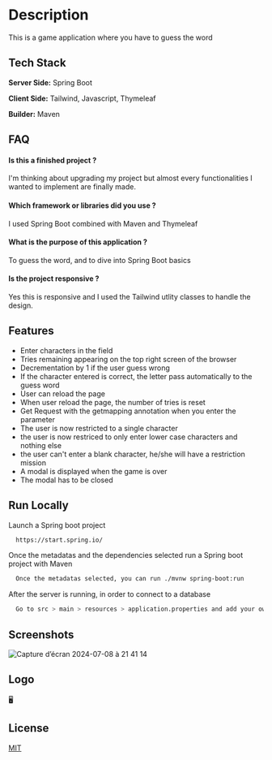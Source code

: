 
# Description

This is a game application where you have to guess the word
## Tech Stack


**Server Side:** Spring Boot

**Client Side:** Tailwind, Javascript, Thymeleaf

**Builder:** Maven






## FAQ

#### Is this a finished project ?

I'm thinking about upgrading my project but almost every functionalities I wanted to implement are finally made.


#### Which framework or libraries did you use ? 

I used Spring Boot combined with Maven and Thymeleaf


#### What is the purpose of this application ? 

To guess the word, and to dive into Spring Boot basics

#### Is the project responsive ? 

Yes this is responsive and I used the Tailwind utlity classes to handle the design.


## Features


- Enter characters in the field
- Tries remaining appearing on the top right screen of the browser
- Decrementation by 1 if the user guess wrong
- If the character entered is correct, the letter pass automatically to the guess word
- User can reload the page
- When user reload the page, the number of tries is reset
- Get Request with the getmapping annotation when you enter the parameter
- The user is now restricted to a single character
- the user is now restriced to only enter lower case characters and nothing else
- the user can't enter a blank character, he/she will have a restriction mission
- A modal is displayed when the game is over
- The modal has to be closed



## Run Locally




Launch a Spring boot project

```bash
  https://start.spring.io/
```


Once the metadatas and the dependencies selected run a Spring boot project with Maven
```bash
  Once the metadatas selected, you can run ./mvnw spring-boot:run
```


After the server is running, in order to connect to a database
```bash
  Go to src > main > resources > application.properties and add your own properties
```





## Screenshots


![Capture d’écran 2024-07-08 à 21 41 14](https://github.com/alexisr91/Wordguessr/assets/160608635/0db1bd33-2fa4-436a-ab39-d6ed1d55efae)



## Logo 

🖥️
## License

[MIT](https://choosealicense.com/licenses/mit/)

